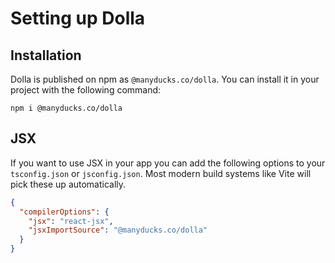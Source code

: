 # Setting up Dolla

## Installation

Dolla is published on npm as `@manyducks.co/dolla`. You can install it in your project with the following command:

```
npm i @manyducks.co/dolla
```

## JSX

If you want to use JSX in your app you can add the following options to your `tsconfig.json` or `jsconfig.json`. Most modern build systems like Vite will pick these up automatically.

```json
{
  "compilerOptions": {
    "jsx": "react-jsx",
    "jsxImportSource": "@manyducks.co/dolla"
  }
}
```
